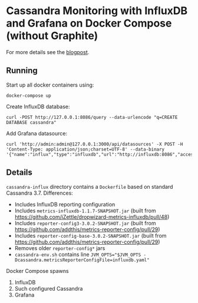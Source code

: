 # Cassandra Monitoring with InfluxDB and Grafana on Docker Compose (without Graphite)

For more details see the [blogpost](https://softwaremill.com/cassandra-monitoring-part-3/).

## Running

Start up all docker containers using:
```
docker-compose up
```

Create InfluxDB database:
```
curl -POST http://127.0.0.1:8086/query --data-urlencode "q=CREATE DATABASE cassandra"
```

Add Grafana datasource:
```
curl 'http://admin:admin@127.0.0.1:3000/api/datasources' -X POST -H 'Content-Type: application/json;charset=UTF-8' --data-binary '{"name":"influx","type":"influxdb","url":"http://influxdb:8086","access":"proxy","isDefault":true,"database":"cassandra","user":"admin","password":"admin"}'
```

## Details

`cassandra-influx` directory contains a `Dockerfile` based on standard Cassandra 3.7. Differences:
* Includes InfluxDB reporting configuration
* Includes `metrics-influxdb-1.1.7-SNAPSHOT.jar` (built from https://github.com/iZettle/dropwizard-metrics-influxdb/pull/48)
* Includes `reporter-config3-3.0.2-SNAPSHOT.jar` (built from https://github.com/addthis/metrics-reporter-config/pull/29)
* Includes `reporter-config-base-3.0.2-SNAPSHOT.jar` (built from https://github.com/addthis/metrics-reporter-config/pull/29)
* Removes older `reporter-config*` jars
* `cassandra-env.sh` contains line `JVM_OPTS="$JVM_OPTS -Dcassandra.metricsReporterConfigFile=influxdb.yaml"`

Docker Compose spawns 

1. InfluxDB
2. Such configured Cassandra
3. Grafana

